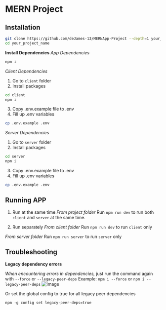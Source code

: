 # MERN Project

## Installation

```bash
git clone https://github.com/deJames-13/MERNApp-Project --depth=1 your_project_name
cd your_project_name 
```

**Install Dependencies**
_App Dependencies_
```bash
npm i
```
_Client Dependencies_
1. Go to `client` folder
2. Install packages
```bash
cd client
npm i
```
3. Copy .env.example file to .env
4. Fill up .env variables
```bash
cp .env.example .env
```


_Server Dependencies_
1. Go to `server` folder
2. Install packages
```bash
cd server
npm i
```
3. Copy .env.example file to .env
4. Fill up .env variables
```bash
cp .env.example .env
```

## Running APP
1. Run at the same time
_From project folder_
Run `npm run dev` to run both `client` and `server` at the same time.

2. Run separately
_From client folder_
Run `npm run dev` to run `client` only

_From server folder_
Run `npm run server` to run `server` only

## Troubleshooting
**Legacy dependency errors**

  _When encountering errors in dependencies,_ just run the command again with `--force` or `--legacy-peer-deps`
  Example: `npm i --force` or `npm i --legacy-peer-deps`
  ![image](https://github.com/user-attachments/assets/97f0ccac-1348-4386-b9f5-af20f881107f)

  Or set the global config to true for all legacy peer dependencies

  `npm -g config set legacy-peer-deps=true`

